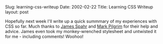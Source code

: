 Slug: learning-css-writeup
Date: 2002-02-22
Title: Learning CSS Writeup
layout: post

Hopefully next week I&#39;ll write up a quick summmary of my experiences with CSS so far. Much thanks to <a href="http://www.designweenie.com/blog">James Spahr</a> and <a href="http://diveintomark.org">Mark Pilgrim</a> for their help and advice. James even took my monkey-wrenched stylesheet and untwisted it for me - including comments! Woohoo!
